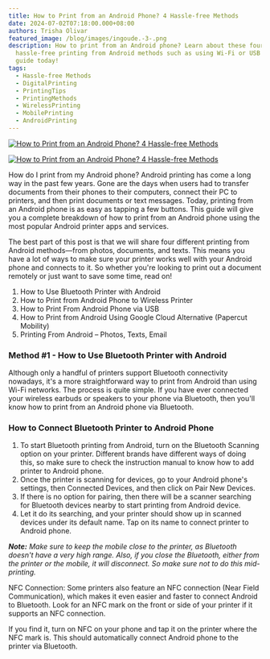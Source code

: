 ```yaml
---
title: How to Print from an Android Phone? 4 Hassle-free Methods
date: 2024-07-02T07:18:00.000+08:00
authors: Trisha Olivar
featured_image: /blog/images/ingoude.-3-.png
description: How to print from an Android phone? Learn about these four
  hassle-free printing from Android methods such as using Wi-Fi or USB from our
  guide today!
tags:
  - Hassle-free Methods
  - DigitalPrinting
  - PrintingTips
  - PrintingMethods
  - WirelessPrinting
  - MobilePrinting
  - AndroidPrinting
---
```

[![How to Print from an Android Phone? 4 Hassle-free Methods](/blog/images/ingoude.-3-.png "How to Print from an Android Phone? 4 Hassle-free Methods")](/blog/images/ingoude.-3-.png)

[![How to Print from an Android Phone? 4 Hassle-free Methods](/blog/images/1.png "How to Print from an Android Phone? 4 Hassle-free Methods")](/blog/images/1.png)

How do I print from my Android phone? Android printing has come a long way in the past few years. Gone are the days when users had to transfer documents from their phones to their computers, connect their PC to printers, and then print documents or text messages. Today, printing from an Android phone is as easy as tapping a few buttons. This guide will give you a complete breakdown of how to print from an Android phone using the most popular Android printer apps and services.



The best part of this post is that we will share four different printing from Android methods—from photos, documents, and texts. This means you have a lot of ways to make sure your printer works well with your Android phone and connects to it. So whether you're looking to print out a document remotely or just want to save some time, read on!



1. How to Use Bluetooth Printer with Android
2. How to Print from Android Phone to Wireless Printer
3. How to Print From Android Phone via USB
4. How to Print from Android Using Google Cloud Alternative (Papercut Mobility)
5. Printing From Android – Photos, Texts, Email

### Method #1 - How to Use Bluetooth Printer with Android

Although only a handful of printers support Bluetooth connectivity nowadays, it's a more straightforward way to print from Android than using Wi-Fi networks. The process is quite simple. If you have ever connected your wireless earbuds or speakers to your phone via Bluetooth, then you'll know how to print from an Android phone via Bluetooth.



### How to Connect Bluetooth Printer to Android Phone

1. To start Bluetooth printing from Android, turn on the Bluetooth Scanning option on your printer. Different brands have different ways of doing this, so make sure to check the instruction manual to know how to add printer to Android phone.
2. Once the printer is scanning for devices, go to your Android phone's settings, then Connected Devices, and then click on Pair New Devices.
3. If there is no option for pairing, then there will be a scanner searching for Bluetooth devices nearby to start printing from Android device.
4. Let it do its searching, and your printer should show up in scanned devices under its default name. Tap on its name to connect printer to Android phone.



***Note:** Make sure to keep the mobile close to the printer, as Bluetooth doesn't have a very high range. Also, if you close the Bluetooth, either from the printer or the mobile, it will disconnect. So make sure not to do this mid-printing.*

NFC Connection: Some printers also feature an NFC connection (Near Field Communication), which makes it even easier and faster to connect Android to Bluetooth. Look for an NFC mark on the front or side of your printer if it supports an NFC connection.



If you find it, turn on NFC on your phone and tap it on the printer where the NFC mark is. This should automatically connect Android phone to the printer via Bluetooth.

